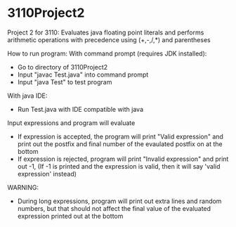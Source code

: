 # 3110Project2

Project 2 for 3110:
Evaluates java floating point literals and performs arithmetic operations with precedence using (+,-,/,*) and parentheses

How to run program:
  With command prompt (requires JDK installed):
  - Go to directory of 3110Project2
  - Input "javac Test.java" into command prompt
  - Input "java Test" to test program

  With java IDE:
  - Run Test.java with IDE compatible with java

Input expressions and program will evaluate
- If expression is accepted, the program will print "Valid expression" and print out the postfix and final number of the evaulated postfix on at the bottom
- If expression is rejected, program will print "Invalid expression" and print out -1, (If -1 is printed and the expression is valid, then it will say 'valid expression' instead)


WARNING:
- During long expressions, program will print out extra lines and random numbers, but that should not affect the final value of the evaluated expression printed out at the bottom
